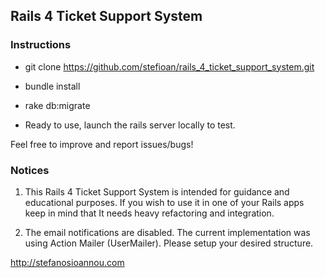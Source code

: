 ## Rails 4 Ticket Support System

### Instructions

* git clone https://github.com/stefioan/rails_4_ticket_support_system.git

* bundle install

* rake db:migrate

* Ready to use, launch the rails server locally to test.


Feel free to improve and report issues/bugs!


### Notices
1. This Rails 4 Ticket Support System is intended for guidance and educational purposes. If you wish to use it in one of your Rails apps keep in mind that It needs heavy refactoring and integration.

2. The email notifications are disabled. The current implementation was using Action Mailer (UserMailer). Please setup your desired structure.

http://stefanosioannou.com
